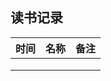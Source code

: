 ## 读书记录

| 时间 | 名称 | 备注 |
| ---- | ---- | ---- |
|      |      |      |
|      |      |      |
|      |      |      |

